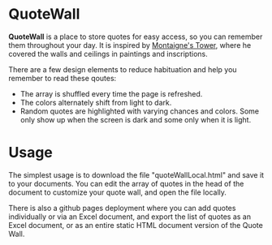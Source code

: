 # QuoteWall

**QuoteWall** is a place to store quotes for easy access, so you can remember them throughout your day. It is inspired by [Montaigne's Tower](https://en.wikipedia.org/wiki/Montaigne%27s_tower), where he covered the walls and ceilings in paintings and inscriptions.

There are a few design elements to reduce habituation and help you remember to read these qoutes:
- The array is shuffled every time the page is refreshed.
- The colors alternately shift from light to dark.
- Random quotes are highlighted with varying chances and colors. Some only show up when the screen is dark and some only when it is light.

# Usage
The simplest usage is to download the file "quoteWallLocal.html" and save it to your documents. You can edit the array of quotes in the head of the document to customize your quote wall, and open the file locally.

There is also a github pages deployment where you can add quotes individually or via an Excel document, and export the list of quotes as an Excel document, or as an entire static HTML document version of the Quote Wall.
